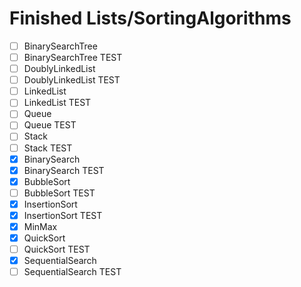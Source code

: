 # Finished Lists/SortingAlgorithms
- [ ] BinarySearchTree
- [ ] BinarySearchTree TEST
- [ ] DoublyLinkedList
- [ ] DoublyLinkedList TEST
- [ ] LinkedList
- [ ] LinkedList TEST
- [ ] Queue
- [ ] Queue TEST
- [ ] Stack 
- [ ] Stack TEST
- [x] BinarySearch
- [x] BinarySearch TEST
- [x] BubbleSort
- [ ] BubbleSort TEST
- [x] InsertionSort
- [x] InsertionSort TEST
- [x] MinMax
- [x] QuickSort
- [ ] QuickSort TEST
- [x] SequentialSearch
- [ ] SequentialSearch TEST